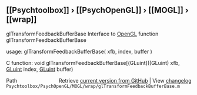 ## [[Psychtoolbox]] &#8250; [[PsychOpenGL]] &#8250; [[MOGL]] &#8250; [[wrap]]

glTransformFeedbackBufferBase  Interface to [OpenGL](OpenGL) function glTransformFeedbackBufferBase  
  
usage:  glTransformFeedbackBufferBase( xfb, index, buffer )  
  
C function:  void glTransformFeedbackBufferBase[(GLuint]((GLuint) xfb, [GLuint](GLuint) index, [GLuint](GLuint) buffer)  




<div class="code_header" style="text-align:right;">
  <span style="float:left;">Path&nbsp;&nbsp;</span> <span class="counter">Retrieve <a href=
  "https://raw.github.com/Psychtoolbox-3/Psychtoolbox-3/beta/Psychtoolbox/PsychOpenGL/MOGL/wrap/glTransformFeedbackBufferBase.m">current version from GitHub</a> | View <a href=
  "https://github.com/Psychtoolbox-3/Psychtoolbox-3/commits/beta/Psychtoolbox/PsychOpenGL/MOGL/wrap/glTransformFeedbackBufferBase.m">changelog</a></span>
</div>
<div class="code">
  <code>Psychtoolbox/PsychOpenGL/MOGL/wrap/glTransformFeedbackBufferBase.m</code>
</div>

